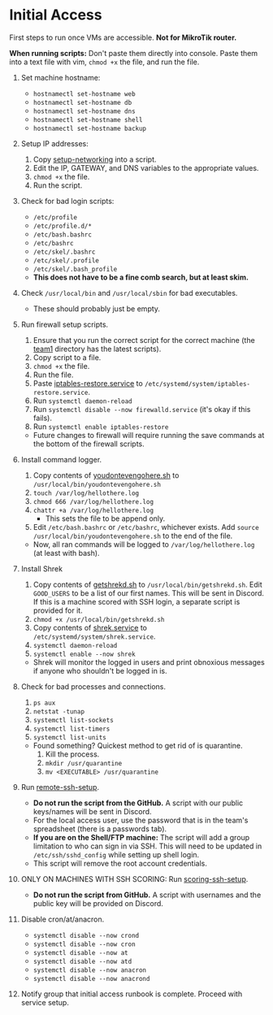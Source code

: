 # Initial Access

First steps to run once VMs are accessible. **Not for MikroTik router.**

**When running scripts:** Don't paste them directly into console. Paste them into a text file with vim, `chmod +x` the file, and run the file.

1. Set machine hostname:
    * `hostnamectl set-hostname web`
    * `hostnamectl set-hostname db`
    * `hostnamectl set-hostname dns`
    * `hostnamectl set-hostname shell`
    * `hostnamectl set-hostname backup`

2. Setup IP addresses:
    1. Copy [setup-networking](../setup-networking) into a script.
    2. Edit the IP, GATEWAY, and DNS variables to the appropriate values.
    3. `chmod +x` the file.
    4. Run the script.

3. Check for bad login scripts:
    * `/etc/profile`
    * `/etc/profile.d/*`
    * `/etc/bash.bashrc`
    * `/etc/bashrc`
    * `/etc/skel/.bashrc`
    * `/etc/skel/.profile`
    * `/etc/skel/.bash_profile`
    * **This does not have to be a fine comb search, but at least skim.**

4. Check `/usr/local/bin` and `/usr/local/sbin` for bad executables.
    * These should probably just be empty.

5. Run firewall setup scripts.

    1. Ensure that you run the correct script for the correct machine (the [team1](../firewallSetup/team1) directory has the latest scripts).
    2. Copy script to a file.
    3. `chmod +x` the file.
    4. Run the file.
    5. Paste [iptables-restore.service](../firewallSetup/iptables-restore.service) to `/etc/systemd/system/iptables-restore.service`.
    6. Run `systemctl daemon-reload`
    7. Run `systemctl disable --now firewalld.service` (it's okay if this fails).
    8. Run `systemctl enable iptables-restore`
    * Future changes to firewall will require running the save commands at the bottom of the firewall scripts.

6. Install command logger.
    1. Copy contents of [youdontevengohere.sh](../youdontevengohere.sh) to `/usr/local/bin/youdontevengohere.sh`
    2. `touch /var/log/hellothere.log`
    3. `chmod 666 /var/log/hellothere.log`
    4. `chattr +a /var/log/hellothere.log`
         * This sets the file to be append only.
    5. Edit `/etc/bash.bashrc` or `/etc/bashrc`, whichever exists. Add `source /usr/local/bin/youdontevengohere.sh` to the end of the file.
    * Now, all ran commands will be logged to `/var/log/hellothere.log` (at least with bash).

7. Install Shrek
    1. Copy contents of [getshrekd.sh](../getshrekd.sh) to `/usr/local/bin/getshrekd.sh`. Edit `GOOD_USERS` to be a list of our first names. This will be sent in Discord. If this is a machine scored with SSH login, a separate script is provided for it.
    2. `chmod +x /usr/local/bin/getshrekd.sh`
    3. Copy contents of [shrek.service](../shrek.service) to `/etc/systemd/system/shrek.service`.
    4. `systemctl daemon-reload`
    5. `systemctl enable --now shrek`
    * Shrek will monitor the logged in users and print obnoxious messages if anyone who shouldn't be logged in is.

8. Check for bad processes and connections.
    1. `ps aux`
    2. `netstat -tunap`
    3. `systemctl list-sockets`
    4. `systemctl list-timers`
    5. `systemctl list-units`
    * Found something? Quickest method to get rid of is quarantine.
      1. Kill the process.
      2. `mkdir /usr/quarantine`
      3. `mv <EXECUTABLE> /usr/quarantine`

9. Run [remote-ssh-setup](../remote-ssh-setup).

    * **Do not run the script from the GitHub.** A script with our public keys/names will be sent in Discord.
    * For the local access user, use the password that is in the team's spreadsheet (there is a passwords tab).
    * **If you are on the Shell/FTP machine:** The script will add a group limitation to who can sign in via SSH. This will need to be updated in `/etc/ssh/sshd_config` while setting up shell login.
    * This script will remove the root account credentials.

10. ONLY ON MACHINES WITH SSH SCORING: Run [scoring-ssh-setup](../scoring-ssh-setup).
    * **Do not run the script from GitHub.** A script with usernames and the public key will be provided on Discord.

11. Disable cron/at/anacron.
    * `systemctl disable --now crond`
    * `systemctl disable --now cron`
    * `systemctl disable --now at`
    * `systemctl disable --now atd`
    * `systemctl disable --now anacron`
    * `systemctl disable --now anacrond`

12. Notify group that initial access runbook is complete. Proceed with service setup.